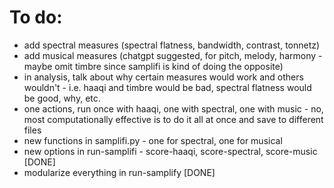 # To do:

- add spectral measures (spectral flatness, bandwidth, contrast, tonnetz)
- add musical measures (chatgpt suggested, for pitch, melody, harmony - maybe omit timbre since samplifi is kind of doing the opposite)
- in analysis, talk about why certain measures would work and others wouldn't - i.e. haaqi and timbre would be bad, spectral flatness would be good, why, etc.
- one actions, run once with haaqi, one with spectral, one with music - no, most computationally effective is to do it all at once and save to different files
- new functions in samplifi.py - one for spectral, one for musical
- new options in run-samplifi - score-haaqi, score-spectral, score-music [DONE]
- modularize everything in run-samplify [DONE]